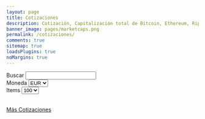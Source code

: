 ```yaml
---
layout: page
title: Cotizaciones
description: Cotización, Capitalización total de Bitcoin, Ethereum, Ripple y las principales criptomonedas en el mercado.
banner_image: pages/marketcaps.png
permalink: /cotizaciones/
comments: true
sitemap: true
loadsPlugins: true
noMargins: true
---
```


<div class="marketcaps-table-top">
    <div class="marketcaps-table-filter">
        <label>
            Buscar
            <input type="search" id="marketcaps-filter-input">
        </label>
    </div>
    <div class="marketcaps-table-currency">
        <label>
            Moneda
            <select id="marketcaps-currency-select">
                <option value="EUR">EUR</option>
                <option value="USD">USD</option>
                <option value="BTC">BTC</option>
                <option value="ETH">ETH</option>
            </select>
        </label>
    </div>
    <div class="marketcaps-table-pagelength">
        <label>
            Items
            <select id="marketcaps-pagelength-select">
                <option value="10">10</option>
                <option value="25">25</option>
                <option value="50">50</option>
                <option selected="selected" value="100">100</option>
            </select>
        </label>
    </div>
</div>

<table id="marketcaps-table" class="display" width="100%"></table>

<div class="marketcaps-table-footer">
	<a href="https://coinmarketcap.com/">Más Cotizaciones</a>
</div>

<script type="text/javascript" src="{{ site.baseurl }}/js/plugins.js?{{site.time | date: '%s%N'}}"></script>

<script type="text/javascript" src="https://cdn.datatables.net/v/dt/dt-1.10.16/datatables.min.js"></script>

<script type="text/javascript" src="https://cdn.datatables.net/plug-ins/1.10.16/api/processing().js"></script>

<script type="text/javascript" src="https://cdn.datatables.net/responsive/2.2.1/js/dataTables.responsive.min.js"></script>

<script>
    const coins = {{ site.data.coins | jsonify }};
</script>

<script type="text/javascript" src="{{ site.baseurl }}/js/marketcaps.js?{{site.time | date: '%s%N'}}"></script>
